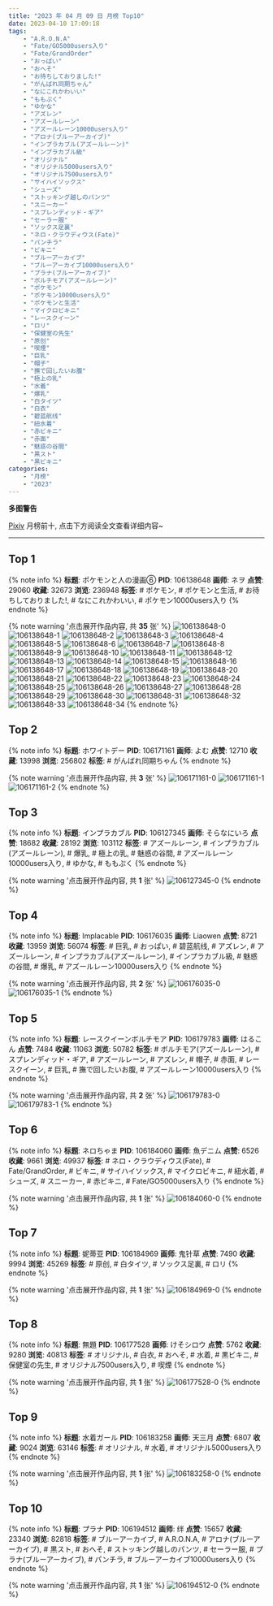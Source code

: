 ```yaml
---
title: "2023 年 04 月 09 日 月榜 Top10"
date: 2023-04-10 17:09:18
tags:
    - "A.R.O.N.A"
    - "Fate/GO5000users入り"
    - "Fate/GrandOrder"
    - "おっぱい"
    - "おへそ"
    - "お待ちしておりました!"
    - "がんばれ同期ちゃん"
    - "なにこれかわいい"
    - "ももぷく"
    - "ゆかな"
    - "アズレン"
    - "アズールレーン"
    - "アズールレーン10000users入り"
    - "アロナ(ブルーアーカイブ)"
    - "インプラカブル(アズールレーン)"
    - "インプラカブル級"
    - "オリジナル"
    - "オリジナル5000users入り"
    - "オリジナル7500users入り"
    - "サイハイソックス"
    - "シューズ"
    - "ストッキング越しのパンツ"
    - "スニーカー"
    - "スプレンディッド・ギア"
    - "セーラー服"
    - "ソックス足裏"
    - "ネロ・クラウディウス(Fate)"
    - "パンチラ"
    - "ビキニ"
    - "ブルーアーカイブ"
    - "ブルーアーカイブ10000users入り"
    - "プラナ(ブルーアーカイブ)"
    - "ボルチモア(アズールレーン)"
    - "ポケモン"
    - "ポケモン10000users入り"
    - "ポケモンと生活"
    - "マイクロビキニ"
    - "レースクイーン"
    - "ロリ"
    - "保健室の先生"
    - "原创"
    - "喫煙"
    - "巨乳"
    - "帽子"
    - "撫で回したいお腹"
    - "極上の乳"
    - "水着"
    - "爆乳"
    - "白タイツ"
    - "白衣"
    - "碧蓝航线"
    - "紐水着"
    - "赤ビキニ"
    - "赤面"
    - "魅惑の谷間"
    - "黒スト"
    - "黒ビキニ"
categories:
    - "月榜"
    - "2023"
---
```


<i class="fa fa-triangle-exclamation"></i>**多图警告**<i class="fa fa-triangle-exclamation"></i>

[Pixiv](https://www.pixiv.net/) 月榜前十, 点击下方阅读全文查看详细内容~

<!-- more -->

---

## Top 1

{% note info %}
**标题**: ポケモンと人の漫画⑥
**PID**: 106138648 **画师**: ネヲ
**点赞**: 29060 **收藏**: 32673 **浏览**: 236948
**标签**: # ポケモン, # ポケモンと生活, # お待ちしておりました!, # なにこれかわいい, # ポケモン10000users入り
{% endnote %}

{% note warning '点击展开作品内容, 共 **35** 张' %}
![106138648-0](https://i.pixiv.re/img-original/img/2023/03/12/10/57/59/106138648_p0.png)
![106138648-1](https://i.pixiv.re/img-original/img/2023/03/12/10/57/59/106138648_p1.png)
![106138648-2](https://i.pixiv.re/img-original/img/2023/03/12/10/57/59/106138648_p2.png)
![106138648-3](https://i.pixiv.re/img-original/img/2023/03/12/10/57/59/106138648_p3.png)
![106138648-4](https://i.pixiv.re/img-original/img/2023/03/12/10/57/59/106138648_p4.png)
![106138648-5](https://i.pixiv.re/img-original/img/2023/03/12/10/57/59/106138648_p5.png)
![106138648-6](https://i.pixiv.re/img-original/img/2023/03/12/10/57/59/106138648_p6.png)
![106138648-7](https://i.pixiv.re/img-original/img/2023/03/12/10/57/59/106138648_p7.png)
![106138648-8](https://i.pixiv.re/img-original/img/2023/03/12/10/57/59/106138648_p8.png)
![106138648-9](https://i.pixiv.re/img-original/img/2023/03/12/10/57/59/106138648_p9.png)
![106138648-10](https://i.pixiv.re/img-original/img/2023/03/12/10/57/59/106138648_p10.png)
![106138648-11](https://i.pixiv.re/img-original/img/2023/03/12/10/57/59/106138648_p11.png)
![106138648-12](https://i.pixiv.re/img-original/img/2023/03/12/10/57/59/106138648_p12.png)
![106138648-13](https://i.pixiv.re/img-original/img/2023/03/12/10/57/59/106138648_p13.png)
![106138648-14](https://i.pixiv.re/img-original/img/2023/03/12/10/57/59/106138648_p14.png)
![106138648-15](https://i.pixiv.re/img-original/img/2023/03/12/10/57/59/106138648_p15.png)
![106138648-16](https://i.pixiv.re/img-original/img/2023/03/12/10/57/59/106138648_p16.png)
![106138648-17](https://i.pixiv.re/img-original/img/2023/03/12/10/57/59/106138648_p17.png)
![106138648-18](https://i.pixiv.re/img-original/img/2023/03/12/10/57/59/106138648_p18.png)
![106138648-19](https://i.pixiv.re/img-original/img/2023/03/12/10/57/59/106138648_p19.png)
![106138648-20](https://i.pixiv.re/img-original/img/2023/03/12/10/57/59/106138648_p20.png)
![106138648-21](https://i.pixiv.re/img-original/img/2023/03/12/10/57/59/106138648_p21.png)
![106138648-22](https://i.pixiv.re/img-original/img/2023/03/12/10/57/59/106138648_p22.png)
![106138648-23](https://i.pixiv.re/img-original/img/2023/03/12/10/57/59/106138648_p23.png)
![106138648-24](https://i.pixiv.re/img-original/img/2023/03/12/10/57/59/106138648_p24.png)
![106138648-25](https://i.pixiv.re/img-original/img/2023/03/12/10/57/59/106138648_p25.png)
![106138648-26](https://i.pixiv.re/img-original/img/2023/03/12/10/57/59/106138648_p26.png)
![106138648-27](https://i.pixiv.re/img-original/img/2023/03/12/10/57/59/106138648_p27.png)
![106138648-28](https://i.pixiv.re/img-original/img/2023/03/12/10/57/59/106138648_p28.png)
![106138648-29](https://i.pixiv.re/img-original/img/2023/03/12/10/57/59/106138648_p29.png)
![106138648-30](https://i.pixiv.re/img-original/img/2023/03/12/10/57/59/106138648_p30.png)
![106138648-31](https://i.pixiv.re/img-original/img/2023/03/12/10/57/59/106138648_p31.png)
![106138648-32](https://i.pixiv.re/img-original/img/2023/03/12/10/57/59/106138648_p32.png)
![106138648-33](https://i.pixiv.re/img-original/img/2023/03/12/10/57/59/106138648_p33.png)
![106138648-34](https://i.pixiv.re/img-original/img/2023/03/12/10/57/59/106138648_p34.png)
{% endnote %}

## Top 2

{% note info %}
**标题**: ホワイトデー
**PID**: 106171161 **画师**: よむ
**点赞**: 12710 **收藏**: 13998 **浏览**: 256802
**标签**: # がんばれ同期ちゃん
{% endnote %}

{% note warning '点击展开作品内容, 共 **3** 张' %}
![106171161-0](https://i.pixiv.re/img-original/img/2023/03/13/08/04/17/106171161_p0.png)
![106171161-1](https://i.pixiv.re/img-original/img/2023/03/13/08/04/17/106171161_p1.png)
![106171161-2](https://i.pixiv.re/img-original/img/2023/03/13/08/04/17/106171161_p2.png)
{% endnote %}

## Top 3

{% note info %}
**标题**: インプラカブル
**PID**: 106127345 **画师**: そらなにいろ
**点赞**: 18682 **收藏**: 28192 **浏览**: 103112
**标签**: # アズールレーン, # インプラカブル(アズールレーン), # 爆乳, # 極上の乳, # 魅惑の谷間, # アズールレーン10000users入り, # ゆかな, # ももぷく
{% endnote %}

{% note warning '点击展开作品内容, 共 **1** 张' %}
![106127345-0](https://i.pixiv.re/img-original/img/2023/03/12/00/00/52/106127345_p0.png)
{% endnote %}

## Top 4

{% note info %}
**标题**: Implacable
**PID**: 106176035 **画师**: Liaowen
**点赞**: 8721 **收藏**: 13959 **浏览**: 56074
**标签**: # 巨乳, # おっぱい, # 碧蓝航线, # アズレン, # アズールレーン, # インプラカブル(アズールレーン), # インプラカブル級, # 魅惑の谷間, # 爆乳, # アズールレーン10000users入り
{% endnote %}

{% note warning '点击展开作品内容, 共 **2** 张' %}
![106176035-0](https://i.pixiv.re/img-original/img/2023/03/13/13/52/34/106176035_p0.png)
![106176035-1](https://i.pixiv.re/img-original/img/2023/03/13/13/52/34/106176035_p1.png)
{% endnote %}

## Top 5

{% note info %}
**标题**: レースクイーンボルチモア
**PID**: 106179783 **画师**: はるこん
**点赞**: 7484 **收藏**: 11063 **浏览**: 50782
**标签**: # ボルチモア(アズールレーン), # スプレンディッド・ギア, # アズールレーン, # アズレン, # 帽子, # 赤面, # レースクイーン, # 巨乳, # 撫で回したいお腹, # アズールレーン10000users入り
{% endnote %}

{% note warning '点击展开作品内容, 共 **2** 张' %}
![106179783-0](https://i.pixiv.re/img-original/img/2023/03/13/17/28/09/106179783_p0.png)
![106179783-1](https://i.pixiv.re/img-original/img/2023/03/13/17/28/09/106179783_p1.png)
{% endnote %}

## Top 6

{% note info %}
**标题**: ネロちゃま
**PID**: 106184060 **画师**: 魚デニム
**点赞**: 6526 **收藏**: 9661 **浏览**: 49937
**标签**: # ネロ・クラウディウス(Fate), # Fate/GrandOrder, # ビキニ, # サイハイソックス, # マイクロビキニ, # 紐水着, # シューズ, # スニーカー, # 赤ビキニ, # Fate/GO5000users入り
{% endnote %}

{% note warning '点击展开作品内容, 共 **1** 张' %}
![106184060-0](https://i.pixiv.re/img-original/img/2023/03/13/20/12/35/106184060_p0.jpg)
{% endnote %}

## Top 7

{% note info %}
**标题**: 妮蒂亚
**PID**: 106184969 **画师**: 鬼针草
**点赞**: 7490 **收藏**: 9994 **浏览**: 45269
**标签**: # 原创, # 白タイツ, # ソックス足裏, # ロリ
{% endnote %}

{% note warning '点击展开作品内容, 共 **1** 张' %}
![106184969-0](https://i.pixiv.re/img-original/img/2023/03/13/21/44/47/106184969_p0.jpg)
{% endnote %}

## Top 8

{% note info %}
**标题**: 無題
**PID**: 106177528 **画师**: けそシロウ
**点赞**: 5762 **收藏**: 9280 **浏览**: 40813
**标签**: # オリジナル, # 白衣, # おへそ, # 水着, # 黒ビキニ, # 保健室の先生, # オリジナル7500users入り, # 喫煙
{% endnote %}

{% note warning '点击展开作品内容, 共 **1** 张' %}
![106177528-0](https://i.pixiv.re/img-original/img/2023/03/13/15/23/38/106177528_p0.jpg)
{% endnote %}

## Top 9

{% note info %}
**标题**: 水着ガール
**PID**: 106183258 **画师**: 天三月
**点赞**: 6807 **收藏**: 9024 **浏览**: 63146
**标签**: # オリジナル, # 水着, # オリジナル5000users入り
{% endnote %}

{% note warning '点击展开作品内容, 共 **1** 张' %}
![106183258-0](https://i.pixiv.re/img-original/img/2023/03/13/19/48/25/106183258_p0.png)
{% endnote %}

## Top 10

{% note info %}
**标题**: プラナ
**PID**: 106194512 **画师**: 绊
**点赞**: 15657 **收藏**: 23340 **浏览**: 82818
**标签**: # ブルーアーカイブ, # A.R.O.N.A, # アロナ(ブルーアーカイブ), # 黒スト, # おへそ, # ストッキング越しのパンツ, # セーラー服, # プラナ(ブルーアーカイブ), # パンチラ, # ブルーアーカイブ10000users入り
{% endnote %}

{% note warning '点击展开作品内容, 共 **1** 张' %}
![106194512-0](https://i.pixiv.re/img-original/img/2023/03/14/01/11/39/106194512_p0.jpg)
{% endnote %}
